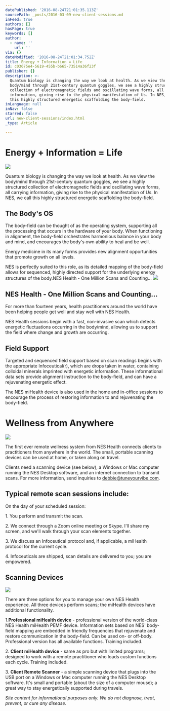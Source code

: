 ```yaml
---
datePublished: '2016-08-24T21:01:35.113Z'
sourcePath: _posts/2016-03-09-new-client-sessions.md
inFeed: true
authors: []
hasPage: true
keywords: []
author:
  - name: ''
    url: ''
via: {}
dateModified: '2016-08-24T21:01:34.752Z'
title: Energy + Information = Life
id: c03675e4-5619-455b-b665-73514a36f23f
publisher: {}
description: >-
  Quantum biology is changing the way we look at health. As we view the
  body/mind through 21st-century quantum goggles, we see a highly structured
  collection of electromagnetic fields and oscillating wave forms, all carrying
  information, giving rise to the physical manifestation of Us. In NES, we call
  this highly structured energetic scaffolding the body-field.
inLanguage: null
inNav: false
starred: false
url: new-client-sessions/index.html
_type: Article

---
```

# Energy + Information = Life
![](https://the-grid-user-content.s3-us-west-2.amazonaws.com/32d40b7e-046b-4a53-81b6-0b0185189881.jpg)

Quantum biology is changing the way we look at health. As we view the body/mind through 21st-century quantum goggles, we see a highly structured collection of electromagnetic fields and oscillating wave forms, all carrying information, giving rise to the physical manifestation of Us. In NES, we call this highly structured energetic scaffolding the body-field.

## The Body's OS

The body-field can be thought of as the operating system, supporting all the processing that occurs in the hardware of your body. When functioning in alignment, the body-field orchestrates harmonious balance in your body and mind, and encourages the body's own ability to heal and be well.

Energy medicine in its many forms provides new alignment opportunities that promote growth on all levels.

NES is perfectly suited to this role, as its detailed mapping of the body-field allows for sequenced, highly directed support for the underlying energy structures of the body.NES Health - One Million Scans and Counting...
![](https://s3-us-west-2.amazonaws.com/the-grid-img/p/1a0ced26d7fd6ebb952025d2f8fefc761f1d4bec.jpg)

## NES Health - One Million Scans and Counting...

For more than fourteen years, health practitioners around the world have been helping people get well and stay well with NES Health.

NES Health sessions begin with a fast, non-invasive scan which detects energetic fluctuations occurring in the body/mind, allowing us to support the field where change and growth are occurring.

## Field Support

Targeted and sequenced field support based on scan readings begins with the appropriate Infoceutical(r), which are drops taken in water, containing colloidal minerals imprinted with energetic information. These informational data sets provide alignment instruction to the body-field, and can have a rejuvenating energetic effect.

The NES miHealth device is also used in the home and in-office sessions to encourage the process of restoring information to and rejuvenating the body-field.

# Wellness from Anywhere
![](https://s3-us-west-2.amazonaws.com/the-grid-img/p/f2372c4e2c1078fb38f55c037c4ccc0827fb4052.jpg)

The first ever remote wellness system from NES Health connects clients to practitioners from anywhere in the world. The small, portable scanning devices can be used at home, or taken along on travel.

Clients need a scanning device (see below), a Windows or Mac computer running the NES Desktop software, and an internet connection to transmit scans. For more information, send inquiries to debbie@tuneyourvibe.com.

## Typical remote scan sessions include:

On the day of your scheduled session:

1\. You perform and transmit the scan.

2\. We connect through a Zoom online meeting or Skype. I'll share my screen, and we'll walk through your scan elements together.

3\. We discuss an Infoceutical protocol and, if applicable, a miHealth protocol for the current cycle.

4\. Infoceuticals are shipped, scan details are delivered to you; you are empowered.

## Scanning Devices
![](https://s3-us-west-2.amazonaws.com/the-grid-img/p/17aa63cf6422555b6402f10113e1cc2626a6926c.jpg)

There are three options for you to manage your own NES Health experience. All three devices perform scans; the miHealth devices have additional functionality.

1\.**Professional miHealth device** - professional version of the world-class NES Health miHealth PEMF device. Information sets based on NES' body-field mapping are embedded in friendly frequencies that rejuvenate and restore communication in the body-field. Can be used on- or off-body. Professional version has all available functions. Training included.

2\. **Client miHealth device** - same as pro but with limited programs; designed to work with a remote practitioner who loads custom functions each cycle. Training included.

3\. **Client Remote Scanner** - a simple scanning device that plugs into the USB port on a Windows or Mac computer running the NES Desktop software. It's small and portable (about the size of a computer mouse); a great way to stay energetically supported during travels.

_Site content for informational purposes only. We do not diagnose, treat, prevent, or cure any disease._